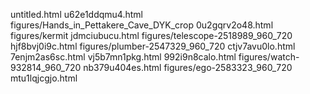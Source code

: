 untitled.html
u62e1ddqmu4.html
figures/Hands_in_Pettakere_Cave_DYK_crop
0u2gqrv2o48.html
figures/kermit
jdmciubucu.html
figures/telescope-2518989_960_720
hjf8bvj0i9c.html
figures/plumber-2547329_960_720
ctjv7avu0lo.html
7enjm2as6sc.html
vj5b7mn1pkg.html
992i9n8calo.html
figures/watch-932814_960_720
nb379u404es.html
figures/ego-2583323_960_720
mtu1lqjcgjo.html